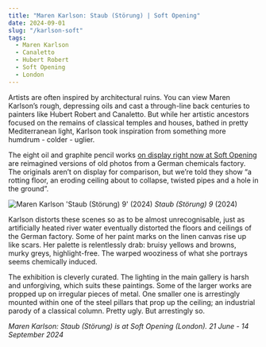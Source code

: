 ```yaml
---
title: "Maren Karlson: Staub (Störung) | Soft Opening"
date: 2024-09-01
slug: "/karlson-soft"
tags:
  - Maren Karlson
  - Canaletto
  - Hubert Robert
  - Soft Opening
  - London
---
```


Artists are often inspired by architectural ruins. You can view Maren Karlson’s rough, depressing oils and cast a through-line back centuries to painters like Hubert Robert and Canaletto. But while her artistic ancestors focused on the remains of classical temples and houses, bathed in pretty Mediterranean light, Karlson took inspiration from something more humdrum - colder - uglier.

The eight oil and graphite pencil works [on display right now at Soft Opening](https://www.softopening.london/exhibitions/staub-storung) are reimagined versions of old photos from a German chemicals factory. The originals aren’t on display for comparison, but we’re told they show “a rotting floor, an eroding ceiling about to collapse, twisted pipes and a hole in the ground”.

![Maren Karlson 'Staub (Störung) 9' (2024)](/karlson-soft-1.jpeg)
_Staub (Störung) 9_ (2024)

Karlson distorts these scenes so as to be almost unrecognisable, just as artificially heated river water eventually distorted the floors and ceilings of the German factory. Some of her paint marks on the linen canvas rise up like scars. Her palette is relentlessly drab: bruisy yellows and browns, murky greys, highlight-free. The warped wooziness of what she portrays seems chemically induced.

The exhibition is cleverly curated. The lighting in the main gallery is harsh and unforgiving, which suits these paintings. Some of the larger works are propped up on irregular pieces of metal. One smaller one is arrestingly mounted within one of the steel pillars that prop up the ceiling; an industrial parody of a classical column. Pretty ugly. But arrestingly so.

_Maren Karlson: Staub (Störung) is at Soft Opening (London). 21 June - 14 September 2024_
